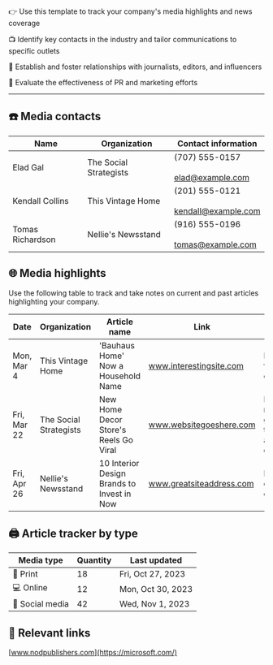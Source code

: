 👉️ Use this template to track your company's media highlights and news coverage

  

📺 Identify key contacts in the industry and tailor communications to specific outlets

🤝 Establish and foster relationships with journalists, editors, and influencers

🧮 Evaluate the effectiveness of PR and marketing efforts

---

  

## ☎️ Media contacts

|Name|Organization|Contact information|
|---|---|---|
|Elad Gal|The Social Strategists|(707) 555-0157<br><br>elad@example.com|
|Kendall Collins|This Vintage Home|(201) 555-0121<br><br>kendall@example.com|
|Tomas Richardson|Nellie's Newsstand|(916) 555-0196<br><br>tomas@example.com|

  

## 🌐 Media highlights

Use the following table to track and take notes on current and past articles highlighting your company.

|Date|Organization|Article name|Link|Notes|
|---|---|---|---|---|
|Mon, Mar 4|This Vintage Home|'Bauhaus Home' Now a Household Name|www.interestingsite.com|Positive feedback overall|
|Fri, Mar 22|The Social Strategists|New Home Decor Store's Reels Go Viral|www.websitegoeshere.com|Maintain reel generation to boost algorithm on social|
|Fri, Apr 26|Nellie's Newsstand|10 Interior Design Brands to Invest in Now|www.greatsiteaddress.com|Needs one minor correction|

  

## 🖨️ Article tracker by type

|Media type|Quantity|Last updated|
|---|---|---|
|📰 Print|18|Fri, Oct 27, 2023|
|💻 Online|12|Mon, Oct 30, 2023|
|📱 Social media|42|Wed, Nov 1, 2023|

  

## 🔗 Relevant links

[www.nodpublishers.com](https://microsoft.com/)
